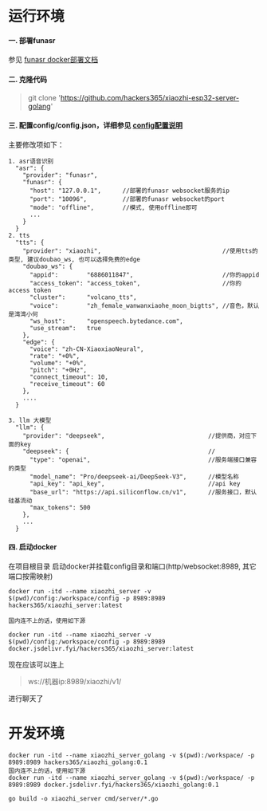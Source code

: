 
# 运行环境

#### 一. 部署funasr

参见 [funasr docker部署文档](https://github.com/modelscope/FunASR/blob/main/runtime/docs/SDK_advanced_guide_online_zh.md)

#### 二. 克隆代码
>git clone 'https://github.com/hackers365/xiaozhi-esp32-server-golang'

#### 三. 配置config/config.json，详细参见 [config配置说明](config.md)

主要修改项如下：
```
1. asr语音识别
  "asr": {
    "provider": "funasr",
    "funasr": {
      "host": "127.0.0.1",      //部署的funasr websocket服务的ip
      "port": "10096",          //部署的funasr websocket的port
      "mode": "offline",        //模式, 使用offline即可
      ...
    }
  }
2. tts
  "tts": {
    "provider": "xiaozhi",                                  //使用tts的类型, 建议doubao_ws, 也可以选择免费的edge
    "doubao_ws": {
      "appid":        "6886011847",                         //你的appid
      "access_token": "access_token",                       //你的access token
      "cluster":      "volcano_tts",
      "voice":        "zh_female_wanwanxiaohe_moon_bigtts", //音色，默认是湾湾小何
      "ws_host":      "openspeech.bytedance.com",
      "use_stream":   true
    },
    "edge": {
      "voice": "zh-CN-XiaoxiaoNeural",
      "rate": "+0%",
      "volume": "+0%",
      "pitch": "+0Hz",
      "connect_timeout": 10,
      "receive_timeout": 60
    },
    ....
  }

3. llm 大模型
  "llm": {
    "provider": "deepseek",                             //提供商，对应下面的key
    "deepseek": {                                       //
      "type": "openai",                                 //服务端接口兼容的类型
      "model_name": "Pro/deepseek-ai/DeepSeek-V3",      //模型名称
      "api_key": "api_key",                             //api key
      "base_url": "https://api.siliconflow.cn/v1",      //服务接口，默认硅基流动
      "max_tokens": 500
    },
    ...
  }

```

#### 四. 启动docker
在项目根目录 启动docker并挂载config目录和端口(http/websocket:8989, 其它端口按需映射)

```
docker run -itd --name xiaozhi_server -v $(pwd)/config:/workspace/config -p 8989:8989 hackers365/xiaozhi_server:latest

国内连不上的话，使用如下源

docker run -itd --name xiaozhi_server -v $(pwd)/config:/workspace/config -p 8989:8989 docker.jsdelivr.fyi/hackers365/xiaozhi_server:latest
```

现在应该可以连上 
>ws://机器ip:8989/xiaozhi/v1/ 

进行聊天了


# 开发环境
```
docker run -itd --name xiaozhi_server_golang -v $(pwd):/workspace/ -p 8989:8989 hackers365/xiaozhi_golang:0.1
国内连不上的话，使用如下源
docker run -itd --name xiaozhi_server_golang -v $(pwd):/workspace/ -p 8989:8989 docker.jsdelivr.fyi/hackers365/xiaozhi_golang:0.1

go build -o xiaozhi_server cmd/server/*.go
```
